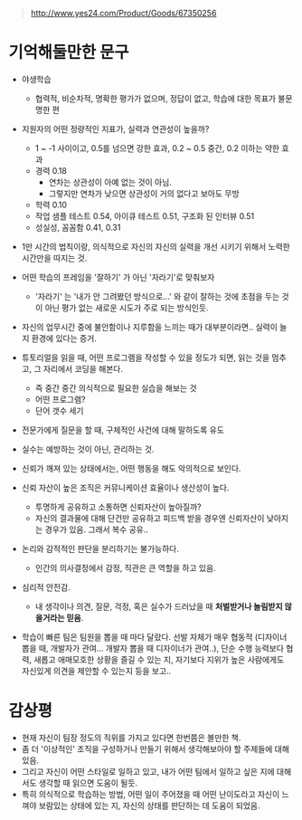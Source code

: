 > http://www.yes24.com/Product/Goods/67350256

# 기억해둘만한 문구
- 야생학습
    - 협력적, 비순차적, 명확한 평가가 없으며, 정답이 없고, 학습에 대한 목표가 불문명한 편
- 지원자의 어떤 정량적인 지표가, 실력과 연관성이 높을까?
    - 1 ~ -1 사이이고, 0.5를 넘으면 강한 효과, 0.2 ~ 0.5 중간, 0.2 이하는 약한 효과
    - 경력 0.18
        - 연차는 상관성이 아예 없는 것이 아님.
        - 그렇지만 연차가 낮으면 상관성이 거의 없다고 보아도 무방
    - 학력 0.10
    - 작업 샘플 테스트 0.54, 아이큐 테스트 0.51, 구조화 된 인터뷰 0.51
    - 성실성, 꼼꼼함 0.41, 0.31

- 1만 시간의 법칙이랑, 의식적으로 자신의 자신의 실력을 개선 시키기 위해서 노력한 시간만을 따지는 것.
- 어떤 학습의 프레임을 '잘하기' 가 아닌 '자라기'로 맞춰보자
    - '자라기' 는 '내가 안 그려봤던 방식으로...' 와 같이 잘하는 것에 초점을 두는 것이 아닌 평가 없는 새로운 시도가 주로 되는 방식인듯.
- 자신의 업무시간 중에 불안함이나 지루함을 느끼는 때가 대부분이라면.. 실력이 늘지 환경에 있다는 증거.
- 튜토리얼을 읽을 때, 어떤 프로그램을 작성할 수 있을 정도가 되면, 읽는 것을 멈추고, 그 자리에서 코딩을 해본다.
    - 즉 중간 중간 의식적으로 필요한 실습을 해보는 것
    - 어떤 프로그램?
    - 단어 갯수 세기
- 전문가에게 질문을 할 때, 구체적인 사건에 대해 말하도록 유도
- 실수는 예방하는 것이 아닌, 관리하는 것.
- 신뢰가 깨져 있는 상태에서는, 어떤 행동을 해도 악의적으로 보인다.
- 신뢰 자산이 높은 조직은 커뮤니케이션 효율이나 생산성이 높다.
    - 투명하게 공유하고 소통하면 신뢰자산이 높아질까?
    - 자신의 결과물에 대해 단건만 공유하고 피드백 받을 경우엔 신뢰자산이 낮아지는 경우가 있음. 그래서 복수 공유..
- 논리와 감적적인 판단을 분리하기는 불가능하다.
    - 인간의 의사결정에서 감정, 직관은 큰 역할을 하고 있음.
- 심리적 안전감.
    - 내 생각이나 의견, 질문, 걱정, 혹은 실수가 드러났을 때 **처벌받거나 놀림받지 않을거라는 믿음**.
- 학습이 빠른 팀은 팀원을 뽑을 때 마다 달랐다. 선발 자체가 매우 협동적 (디자이너 뽑을 때, 개발자가 관여... 개발자 뽑을 때 디자이너가 관여..), 단순 수행 능력보다 협력, 새롭고 애매모호한 상황을 즐길 수 있는 지, 자기보다 지위가 높은 사람에게도 자신있게 의견을 제안할 수 있는지 등을 보고..


# 감상평
- 현재 자신이 팀장 정도의 직위를 가지고 있다면 한번쯤은 볼만한 책.
- 좀 더 '이상적인' 조직을 구성하거나 만들기 위해서 생각해보아야 할 주제들에 대해 있음.
- 그리고 자신이 어떤 스타일로 일하고 있고, 내가 어떤 팀에서 일하고 싶은 지에 대해서도 생각할 때 읽으면 도움이 될듯.
- 특히 의식적으로 학습하는 방법, 어떤 일이 주어졌을 때 어떤 난이도라고 자신이 느껴야 보람있는 상태에 있는 지, 자신의 상태를 판단하는 데 도움이 되었음.
